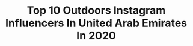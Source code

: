 ---
title: Top 10 Outdoors Instagram Influencers In United Arab Emirates In 2020
description: >-
  Find top outdoors Instagram influencers in United Arab Emirates in 2020. Most popular hashtags: #makeup #fashion #dubai #love.
platform: Instagram
profiles:
  - username: "mks1_"
    fullname: >-
      Mohammed Almusabi محمد المصعبي
    location: "United Arab Emirates"
    followers: 85048
    engagement: 434
    commentsToLikes: 0.047061
    avatar: "https://scontent-lhr8-1.cdninstagram.com/v/t51.2885-19/s320x320/82812697_2348634725411533_5946211981693288448_n.jpg?_nc_ht=scontent-lhr8-1.cdninstagram.com&_nc_ohc=mWAxNL0CcYoAX_iaeVB&oh=c6f590b27f29c86ee49717247bb6bb7c&oe=5EBAC18E"
    verified: false
    hashtags: "#explore, #nightphotography, #ir, #wonderful"
  - username: "withyouiwander"
    fullname: >-
      Jᴀɴᴀ & Nᴏᴜʀ | Travel Couple
    location: "United Arab Emirates"
    followers: 6545
    engagement: 1315
    commentsToLikes: 0.158912
    avatar: "https://scontent-lht6-1.cdninstagram.com/v/t51.2885-19/s320x320/55833147_356993318497346_891136457572352000_n.jpg?_nc_ht=scontent-lht6-1.cdninstagram.com&_nc_ohc=2g_SN7GcsE4AX-R-mXA&oh=6987ca618ccbc1733350d3e78bf031f5&oe=5EBA6D29"
    verified: false
    hashtags: "#campingadventures, #travelcaptures, #folktravel, #bohopicnic"
  - username: "lina_mjz"
    fullname: >-
      Lina Mihjazi | لينا محجازي
    location: "United Arab Emirates"
    followers: 26604
    engagement: 382
    commentsToLikes: 0.034299
    avatar: "https://scontent-lhr8-1.cdninstagram.com/v/t51.2885-19/s320x320/76911537_517595302177844_251634463061049344_n.jpg?_nc_ht=scontent-lhr8-1.cdninstagram.com&_nc_ohc=Chhj6RBR4kEAX8YOedA&oh=f4885c1affc819442534bef134844a83&oe=5EB91D7D"
    verified: false
    hashtags: "#cultgaia, #datenight, #blazer, #routine"
  - username: "mlkellyyy"
    fullname: >-
      Mary-Louise Kelly (MLK)
    location: "United Arab Emirates"
    followers: 16710
    engagement: 395
    commentsToLikes: 0.020587
    avatar: "https://scontent-ams4-1.cdninstagram.com/v/t51.2885-19/s320x320/91571538_157319308858701_372814697574957056_n.jpg?_nc_ht=scontent-ams4-1.cdninstagram.com&_nc_ohc=nIzmiRtn0sEAX-s5KwM&oh=e88a5291b425bbd4ab0bbaa687360fd6&oe=5EB21E3C"
    verified: false
    hashtags: "#glamorous, #starbucks, #addicted, #hiitworkout"
  - username: "nada__shareef"
    fullname: >-
      ندى نوشاد🥀
    location: "United Arab Emirates"
    followers: 62448
    engagement: 837
    commentsToLikes: 0.014234
    avatar: "https://scontent-lht6-1.cdninstagram.com/v/t51.2885-19/s320x320/91965666_258455185324408_3182834112255754240_n.jpg?_nc_ht=scontent-lht6-1.cdninstagram.com&_nc_ohc=A9nBH2aDZAMAX-zSISj&oh=bbed9f459d4ffb6701760c36c10b969b&oe=5EB8E3EC"
    verified: false
    hashtags: "#staysafe, #outdoors, #abayadesigner, #nofoundation"
  - username: "mimiraadstyle"
    fullname: >-
      Mimi Raad
    location: "United Arab Emirates"
    followers: 49918
    engagement: 154
    commentsToLikes: 0.039899
    avatar: "https://scontent-lhr8-1.cdninstagram.com/v/t51.2885-19/s320x320/24327785_173695460037083_6186523510802743296_n.jpg?_nc_ht=scontent-lhr8-1.cdninstagram.com&_nc_ohc=RQIjWtUXqsQAX-y2jiF&oh=a3a415233522d2ab1b8f491809e8b04b&oe=5EBBB2EE"
    verified: false
    hashtags: "#headtotoe, #besafe, #stripes, #anotherday"
  - username: "nadiyah.shahab"
    fullname: >-
      Nadiyah Shahab
    location: "United Arab Emirates"
    followers: 537507
    engagement: 236
    commentsToLikes: 0.004739
    avatar: "https://scontent-amt2-1.cdninstagram.com/v/t51.2885-19/s320x320/70227230_708377636256047_4025517102436712448_n.jpg?_nc_ht=scontent-amt2-1.cdninstagram.com&_nc_ohc=PJETCW_mUrQAX8pfWKC&oh=3e55c9ffbc7a67874d60f6ec56334f0f&oe=5EB65E98"
    verified: true
    hashtags: "#spa, #outdoor, #dubai, #stayathome"
  - username: "miiaa_2"
    fullname: >-
      Mia ll ميا
    location: "United Arab Emirates"
    followers: 8542
    engagement: 178
    commentsToLikes: 0.009966
    avatar: "https://scontent-ams4-1.cdninstagram.com/v/t51.2885-19/s320x320/90227639_198309608120798_7445684291356327936_n.jpg?_nc_ht=scontent-ams4-1.cdninstagram.com&_nc_ohc=PFdhFzYvjl8AX-D7YUg&oh=bcc86d373c909091dfaccc52378159dc&oe=5EBC5140"
    verified: false
    hashtags: "#blackbeauty, #lipstick, #clothes, #bag"
  - username: "maharat.bymaha"
    fullname: >-
      Maha Ali
    location: "United Arab Emirates"
    followers: 7114
    engagement: 458
    commentsToLikes: 0.442456
    avatar: "https://scontent-ams4-1.cdninstagram.com/v/t51.2885-19/s320x320/67078486_468507377320311_3483156019641581568_n.jpg?_nc_ht=scontent-ams4-1.cdninstagram.com&_nc_ohc=xT-IHFt5WlEAX-NcbRO&oh=d5be992a8165a8a49f084c48f9a018ea&oe=5EB49290"
    verified: false
    hashtags: "#dubaipr, #orangewheels, #paid, #lifestylebloggers"
  - username: "shaima_alqasimi_makeup"
    fullname: >-
      Makeup Artist
    location: "United Arab Emirates"
    followers: 213798
    engagement: 146
    commentsToLikes: 0.019771
    avatar: "https://scontent-amt2-1.cdninstagram.com/v/t51.2885-19/s320x320/42322488_2160784067542271_9124753922676752384_n.jpg?_nc_ht=scontent-amt2-1.cdninstagram.com&_nc_ohc=njvO1u-BLkMAX86GqXW&oh=14c26cc28a6544ede75ee63f7d4af43f&oe=5EBC62C7"
    verified: false
    hashtags: "#lipstick, #dubaimodel, #fashionmodel, #makeup"
---